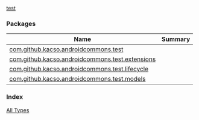 [test](./index.md)

### Packages

| Name | Summary |
|---|---|
| [com.github.kacso.androidcommons.test](com.github.kacso.androidcommons.test/index.md) |  |
| [com.github.kacso.androidcommons.test.extensions](com.github.kacso.androidcommons.test.extensions/index.md) |  |
| [com.github.kacso.androidcommons.test.lifecycle](com.github.kacso.androidcommons.test.lifecycle/index.md) |  |
| [com.github.kacso.androidcommons.test.models](com.github.kacso.androidcommons.test.models/index.md) |  |

### Index

[All Types](alltypes/index.md)